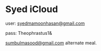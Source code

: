 # Syed iCloud

user: syedmamoonhasan@gmail.com

pass: Theophrastus1&

sumbulmasood@gmail.com alternate meal.

